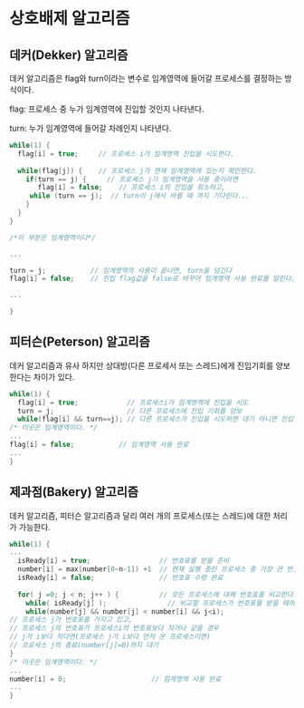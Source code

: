 # 상호배제 알고리즘



## 데커(Dekker) 알고리즘

 데커 알고리즘은 flag와 turn이라는 변수로 임계영역에 들어갈 프로세스를 결정하는 방식이다.

flag: 프로세스 중 누가 임계영역에 진입할 것인지 나타낸다.                                                 

turn: 누가 임계영역에 들어갈 차례인지 나타낸다.

```C
while(1) {
  flag[i] = true;     // 프로세스 i가 임계영역 진입을 시도한다.
    
  while(flag[j]) {    // 프로세스 j가 현재 임계영역에 있는지 확인한다.
    if(turn == j) {     // 프로세스 j가 임계영역을 사용 중이라면
	   flag[i] = false;    // 프로세스 i의 진입을 취소하고,  
     while (turn == j);  // turn이 j에서 바뀔 때 까지 기다린다...                                  flag[i] = true;     // j의 turn이 아니면, 즉 임계영역에서 j가 나오면 재진입을 시도한다.
    }
  }
}

/*이 부분은 임계영역이다*/

...

turn = j;           // 임계영역의 사용이 끝나면, turn을 넘긴다
flag[i] = false;    // 진입 flag값을 false로 바꾸어 임계영역 사용 완료를 알린다.

...

}
```



##  피터슨(Peterson) 알고리즘

 데커 알고리즘과 유사 하지만 상대방(다른 프로세서 또는 스레드)에게 진입기회를 양보한다는 차이가 있다.

```c
while(1) {
  flag[i] = true;            // 프로세스i가 임계영역에 진입을 시도
  turn = j;                  // 다른 프로세스에 진입 기회를 양보
  while(flag[i] && turn==j); // 다른 프로세스가 진입을 시도하면 대기 아니면 진입
/* 이곳은 임계영역이다. */
...
flag[i] = false;           // 임계영역 사용 완료
...
}


```



## 제과점(Bakery) 알고리즘

 데커 알고리즘, 피터슨 알고리즘과 달리 여러 개의 프로세스(또는 스레드)에 대한 처리가 가능한다. 

```c
while(1) {
...
  isReady[i] = true;                 // 번호표를 받을 준비
  number[i] = max(number[0~n-1]) +1  // 현재 실행 중인 프로세스 중 가장 큰 번호로 배정
  isReady[i] = false;                // 번호표 수령 완료
 
  for( j =0; j < n; j++ ) {          // 모든 프로세스에 대해 번호표를 비교한다.
    while( isReady[j] );               // 비교할 프로세스가 번호표를 받을 때까지 대기
    while(number[j] && number[j] < number[i] && j<i);
// 프로세스 j가 번호표를 가지고 있고,
// 프로세스 j의 번호표가 프로세스i의 번호표보다 작거나 같을 경우
// j가 i보다 작다면(프로세스 j가 i보다 먼저 온 프로세스이면)
// 프로세스 j의 종료(number[j]=0)까지 대기
}
/* 이곳은 임계영역이다. */
...
number[i] = 0;                     // 임계영역 사용 완료
...
}
```